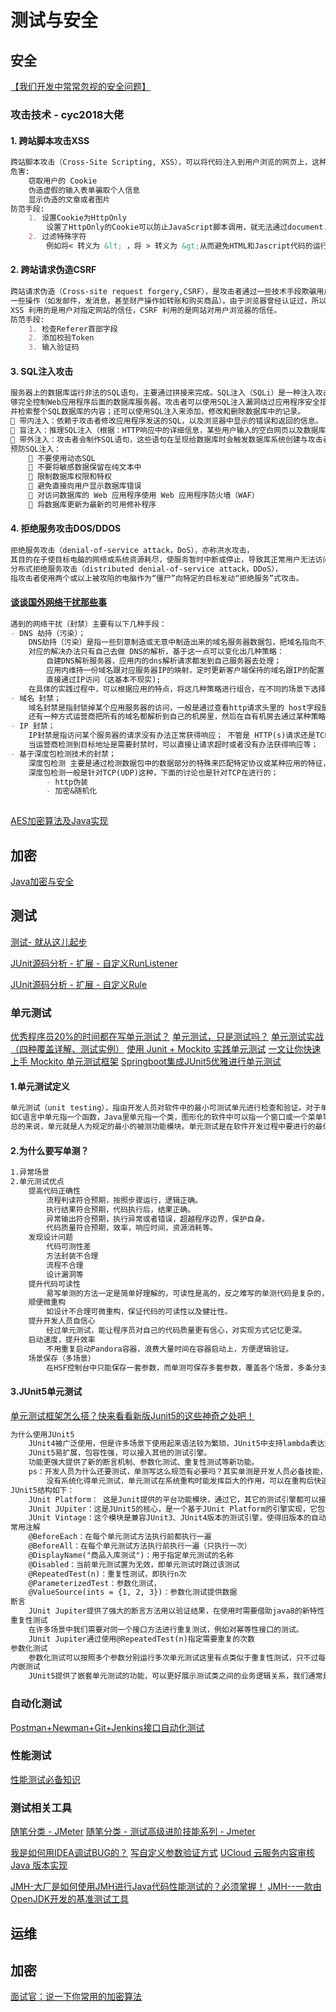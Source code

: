 # 测试与安全
## 安全
[【我们开发中常常忽视的安全问题】](https://www.cnblogs.com/jian0110/p/11125580.html)
### 攻击技术 - cyc2018大佬
#### 1. 跨站脚本攻击XSS
```markdown
跨站脚本攻击（Cross-Site Scripting, XSS），可以将代码注入到用户浏览的网页上，这种代码包括HTML和JavaScript。
危害:
    窃取用户的 Cookie
    伪造虚假的输入表单骗取个人信息
    显示伪造的文章或者图片
防范手段:
    1. 设置Cookie为HttpOnly
        设置了HttpOnly的Cookie可以防止JavaScript脚本调用，就无法通过document.cookie获取用户Cookie信息。
    2. 过滤特殊字符
        例如将< 转义为 &lt; ，将 > 转义为 &gt;从而避免HTML和Jascript代码的运行。
```
#### 2. 跨站请求伪造CSRF
```markdown
跨站请求伪造（Cross-site request forgery,CSRF），是攻击者通过一些技术手段欺骗用户的浏览器去访问一个自己曾经认证过的网站并执行
一些操作（如发邮件，发消息，甚至财产操作如转账和购买商品）。由于浏览器曾经认证过，所以被访问的网站会认为是真正的用户操作而去执行。
XSS 利用的是用户对指定网站的信任，CSRF 利用的是网站对用户浏览器的信任。
防范手段:    
    1. 检查Referer首部字段
    2. 添加校验Token
    3. 输入验证码
```
#### 3. SQL注入攻击
```markdown
服务器上的数据库运行非法的SQL语句，主要通过拼接来完成。SQL注入（SQLi）是一种注入攻击，它通过将任意SQL代码插入数据库查询，使攻击者能
够完全控制Web应用程序后面的数据库服务器。攻击者可以使用SQL注入漏洞绕过应用程序安全措施；可以绕过网页或Web应用程序的身份验证和授权，
并检索整个SQL数据库的内容；还可以使用SQL注入来添加，修改和删除数据库中的记录。
 带内注入：依赖于攻击者修改应用程序发送的SQL，以及浏览器中显示的错误和返回的信息。
 盲注入：推理SQL注入（根据：HTTP响应中的详细信息，某些用户输入的空白网页以及数据库响应某些用户输入需要多长时间）
 带外注入：攻击者会制作SQL语句，这些语句在呈现给数据库时会触发数据库系统创建与攻击者控制的外部服务器的连接。
预防SQL注入：
     不要使用动态SQL
     不要将敏感数据保留在纯文本中
     限制数据库权限和特权
     避免直接向用户显示数据库错误
     对访问数据库的 Web 应用程序使用 Web 应用程序防火墙（WAF）
     将数据库更新为最新的可用修补程序
```
#### 4. 拒绝服务攻击DOS/DDOS
```markdown
拒绝服务攻击（denial-of-service attack，DoS），亦称洪水攻击，
其目的在于使目标电脑的网络或系统资源耗尽，使服务暂时中断或停止，导致其正常用户无法访问。
分布式拒绝服务攻击（distributed denial-of-service attack，DDoS），
指攻击者使用两个或以上被攻陷的电脑作为“僵尸”向特定的目标发动“拒绝服务”式攻击。
```
#### [谈谈国外网络干扰那些事](https://www.cnblogs.com/WoodJim/p/9941583.html)
```markdown
遇到的网络干扰（封禁）主要有以下几种手段：
- DNS 劫持（污染）；
    DNS劫持（污染）是指一些刻意制造或无意中制造出来的域名服务器数据包，把域名指向不正确的IP地址（或运营商自己的IP地址),如把某应用的域名解析为:127.0.0.1的本地地址。
    对应的解决办法只有自己去做 DNS的解析，基于这一点可以变化出几种策略：
        自建DNS解析服务器，应用内的dns解析请求都发到自己服务器去处理；
        应用内维持一份域名跟对应服务器IP的映射，定时更新客户端保持的域名跟IP的配置；
        直接通过IP访问（这基本不现实);
    在具体的实践过程中，可以根据应用的特点，将这几种策略进行组合，在不同的场景下选择不同的策略，如发现服务器访问不了时，先采用配置里的Ip进行访问等等；
- 域名 封禁；
    域名封禁是指封锁掉某个应用服务器的访问，一般是通过查看http请求头里的 host字段是否是要封禁的域名； 
    还有一种方式运营商把所有的域名都解析到自己的机房里，然后在自有机房去通过某种策略来决定是否让这个请求继续
- IP 封禁；
    IP封禁是指访问某个服务器的请求没有办法正常获得响应； 不管是 HTTP(s)请求还是TCP(UDP)请求都需要有一个目标地址（IP），
    当运营商检测到目标地址是需要封禁时，可以直接让请求超时或者没有办法获得响应等；
- 基于深度包检测技术的封禁；
    深度包检测 主要是通过检测数据包中的数据部分的特殊来匹配特定协议或某种应用的特征，然后决定是否可以路由到其他地方，
    深度包检测一般是针对TCP(UDP)这种，下面的讨论也是针对TCP在进行的；
        - http伪装
        - 加密&随机化
        
```

[AES加密算法及Java实现](https://www.cnblogs.com/mx-lqk/p/10285379.html)

## 加密
[Java加密与安全](https://www.cnblogs.com/reminis/p/13264132.html)

## 测试
[测试- 就从这儿起步](https://www.cnblogs.com/gxunique/p/10983460.html)

[JUnit源码分析 - 扩展 - 自定义RunListener](https://www.cnblogs.com/coolstream/p/9756336.html)

[JUnit源码分析 - 扩展 - 自定义Rule](https://www.cnblogs.com/coolstream/p/9756334.html)

### 单元测试
[优秀程序员20%的时间都在写单元测试？](https://mp.weixin.qq.com/s?__biz=MzIxMjE5MTE1Nw==&mid=2653198886&idx=2&sn=25262040afc8fa3ac85d1525991e4a44&chksm=8c99e8fcbbee61ea98d52acc87981e3e0a7433a29351c599769f8b41c94843edd544ad67832a&mpshare=1&scene=23&srcid=#rd)
[单元测试，只是测试吗？](https://mp.weixin.qq.com/s?__biz=MzIzOTU0NTQ0MA==&mid=2247498692&idx=1&sn=8cb2e9009c1ec554608ffd27c02da74d&chksm=e92ac6cbde5d4fdd1a8a23d0223d84d6752efbd379d163ace1ffce0150e7989cb67d1f608045&mpshare=1&scene=23&srcid=08183PLhoVzIH29jhMvYeW9v&sharer_sharetime=1597712352333&sharer_shareid=d812adcc01829f0f7f8fb06aea118511#rd)
[单元测试实战（四种覆盖详解、测试实例）](https://www.cnblogs.com/csonezp/p/11757967.html) 
[使用 Junit + Mockito 实践单元测试](https://www.cnblogs.com/jmcui/p/12802099.html)
[一文让你快速上手 Mockito 单元测试框架](https://www.cnblogs.com/mghio/p/12996447.html)
[Springboot集成JUnit5优雅进行单元测试](https://www.cnblogs.com/haixiang/p/13812363.html)
#### 1.单元测试定义
```markdown
单元测试（unit testing），指由开发人员对软件中的最小可测试单元进行检查和验证。对于单元测试中单元的含义，一般来说，要根据实际情况去判定其具体含义，
如C语言中单元指一个函数，Java里单元指一个类，图形化的软件中可以指一个窗口或一个菜单等。
总的来说，单元就是人为规定的最小的被测功能模块。单元测试是在软件开发过程中要进行的最低级别的测试活动，软件的独立单元将在与程序的其他部分相隔离的情况下进行测试。
```
#### 2.为什么要写单测？
```markdown
1.异常场景
2.单元测试优点
    提高代码正确性
        流程判读符合预期，按照步骤运行，逻辑正确。
        执行结果符合预期，代码执行后，结果正确。
        异常输出符合预期，执行异常或者错误，超越程序边界，保护自身。
        代码质量符合预期，效率，响应时间，资源消耗等。
    发现设计问题
        代码可测性差
        方法封装不合理
        流程不合理
        设计漏洞等
    提升代码可读性
        易写单测的方法一定是简单好理解的，可读性是高的，反之难写的单测代码是复杂的，可读性差的。
    顺便微重构
        如设计不合理可微重构，保证代码的可读性以及健壮性。
    提升开发人员自信心
        经过单元测试，能让程序员对自己的代码质量更有信心，对实现方式记忆更深。
    启动速度，提升效率
        不用重复启动Pandora容器，浪费大量时间在容器启动上，方便逻辑验证。
    场景保存（多场景）
        在HSF控制台中只能保存一套参数，而单测可保存多套参数，覆盖各个场景，多条分支，就是一个个测试用例。
```
#### 3.JUnit5单元测试
[单元测试框架怎么搭？快来看看新版Junit5的这些神奇之处吧！](https://www.cnblogs.com/javazhiyin/p/13753042.html)
```markdown
为什么使用JUnit5
    JUnit4被广泛使用，但是许多场景下使用起来语法较为繁琐，JUnit5中支持lambda表达式，语法简单且代码不冗余。
    JUnit5易扩展，包容性强，可以接入其他的测试引擎。
    功能更强大提供了新的断言机制、参数化测试、重复性测试等新功能。
    ps：开发人员为什么还要测试，单测写这么规范有必要吗？其实单测是开发人员必备技能，只不过很多开发人员开发任务太重导致调试完就不管了，
        没有系统化得单元测试，单元测试在系统重构时能发挥巨大的作用，可以在重构后快速测试新的接口是否与重构前有出入。
JUnit5结构如下：
    JUnit Platform： 这是Junit提供的平台功能模块，通过它，其它的测试引擎都可以接入Junit实现接口和执行。
    JUnit JUpiter：这是JUnit5的核心，是一个基于JUnit Platform的引擎实现，它包含许多丰富的新特性来使得自动化测试更加方便和强大。
    JUnit Vintage：这个模块是兼容JUnit3、JUnit4版本的测试引擎，使得旧版本的自动化测试也可以在JUnit5下正常运行。
常用注解
    @BeforeEach：在每个单元测试方法执行前都执行一遍
    @BeforeAll：在每个单元测试方法执行前执行一遍（只执行一次）
    @DisplayName("商品入库测试")：用于指定单元测试的名称
    @Disabled：当前单元测试置为无效，即单元测试时跳过该测试
    @RepeatedTest(n)：重复性测试，即执行n次
    @ParameterizedTest：参数化测试，
    @ValueSource(ints = {1, 2, 3})：参数化测试提供数据
断言
    JUnit Jupiter提供了强大的断言方法用以验证结果，在使用时需要借助java8的新特性lambda表达式，均是来自org.junit.jupiter.api.Assertions包的static方法。
重复性测试
    在许多场景中我们需要对同一个接口方法进行重复测试，例如对幂等性接口的测试。
    JUnit Jupiter通过使用@RepeatedTest(n)指定需要重复的次数
参数化测试
    参数化测试可以按照多个参数分别运行多次单元测试这里有点类似于重复性测试，只不过每次运行传入的参数不用。需要使用到@ParameterizedTest，同时也需要@ValueSource提供一组数据，它支持八种基本类型以及String和自定义对象类型，使用极其方便。    
内嵌测试
    JUnit5提供了嵌套单元测试的功能，可以更好展示测试类之间的业务逻辑关系，我们通常是一个业务对应一个测试类，有业务关系的类其实可以写在一起。这样有利于进行测试。而且内联的写法可以大大减少不必要的类，精简项目，防止类爆炸等一系列问题。   
```
### 自动化测试
[Postman+Newman+Git+Jenkins接口自动化测试](https://www.cnblogs.com/wuweiblogs/p/13024263.html)
### 性能测试
[性能测试必备知识](https://www.cnblogs.com/poloyy/category/1806772.html)

### 测试相关工具
[随笔分类 - JMeter](https://www.cnblogs.com/du-hong/category/1149349.html)
[随笔分类 - 测试高级进阶技能系列 - Jmeter](https://www.cnblogs.com/poloyy/category/1746599.html)

[我是如何用IDEA调试BUG的？](https://www.cnblogs.com/coderxx/p/12597824.html)
[写自定义参数验证方式](https://www.cnblogs.com/wangrudong003/p/11966755.html)
[UCloud 云服务内容审核 Java 版本实现](https://www.cnblogs.com/smallSevens/p/11957664.html)

[JMH-大厂是如何使用JMH进行Java代码性能测试的？必须掌握！](https://www.cnblogs.com/niumoo/p/13557754.html)
[JMH--一款由OpenJDK开发的基准测试工具](https://www.cnblogs.com/ZhangZiSheng001/p/13581390.html)

## 运维

## 加密
[面试官：说一下你常用的加密算法](https://www.cnblogs.com/zhixie/p/13407823.html)